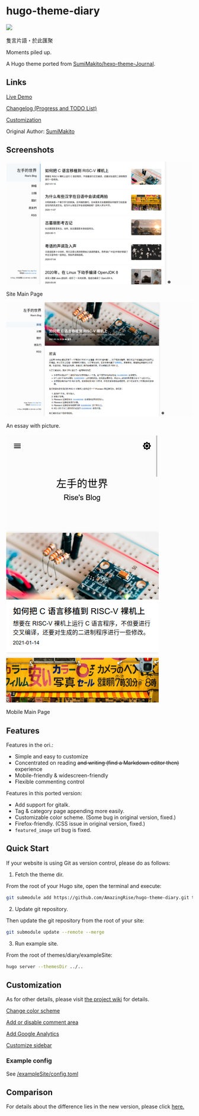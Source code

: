 # hugo-theme-diary
![](https://img.shields.io/badge/license-MIT-blue.svg)

隻言片語・於此匯聚

Moments piled up.

A Hugo theme ported from [SumiMakito/hexo-theme-Journal](https://github.com/SumiMakito/hexo-theme-Journal/).

## Links

[Live Demo](https://amazingrise.net/hugo-theme-diary/)

[Changelog (Progress and TODO List)](https://github.com/AmazingRise/hugo-theme-diary/projects/)

[Customization](https://github.com/AmazingRise/hugo-theme-diary/wiki/Customization)

Original Author: [SumiMakito](https://github.com/SumiMakito)

## Screenshots

![](https://raw.githubusercontent.com/AmazingRise/hugo-theme-diary/master/images/screenshot.png)

Site Main Page

![](https://raw.githubusercontent.com/AmazingRise/hugo-theme-diary/master/images/essay.png)

An essay with picture.

![](https://raw.githubusercontent.com/AmazingRise/hugo-theme-diary/master/images/m_main.png)

Mobile Main Page

## Features

Features in the ori.:

- Simple and easy to customize
- Concentrated on reading <del>and writing (find a Markdown editor then)</del> experience
- Mobile-friendly & widescreen-friendly
- Flexible commenting control

Features in this ported version:

- Add support for gitalk.
- Tag & category page appending more easily.
- Customizable color scheme. (Some bug in original version, fixed.)
- Firefox-friendly. (CSS issue in original version, fixed.)
- `featured_image` url bug is fixed.

## Quick Start

If your website is using Git as version control, please do as follows:

1. Fetch the theme dir.

From the root of your Hugo site, open the terminal and execute:
```bash
git submodule add https://github.com/AmazingRise/hugo-theme-diary.git themes/diary
```
2. Update git repository.

Then update the git repository from the root of your site:
```bash
git submodule update --remote --merge
```

3. Run example site.

From the root of themes/diary/exampleSite:
```bash
hugo server --themesDir ../..
```
## Customization

As for other details, please visit [the project wiki](https://github.com/amazingrise/hugo-theme-diary/wiki) for details.

[Change color scheme](https://github.com/AmazingRise/hugo-theme-diary/wiki/Customization#change-color-scheme)

[Add or disable comment area](https://github.com/AmazingRise/hugo-theme-diary/wiki/Customization#add-comment-area)

[Add Google Analytics](https://github.com/AmazingRise/hugo-theme-diary/wiki/Customization#add-google-analytics)

[Customize sidebar](https://github.com/AmazingRise/hugo-theme-diary/wiki/Customization#customize-sidebar)


### Example config

See [/exampleSite/config.toml](https://github.com/AmazingRise/hugo-theme-diary/blob/master/exampleSite/config.toml)


## Comparison

For details about the difference lies in the new version, please click [here.](https://github.com/AmazingRise/hugo-theme-diary/wiki/Comparison)